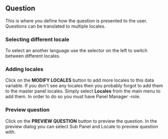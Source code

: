 ## Question

This is where you define how the question is presented to the user. Questions can be translated to multiple locales. 

### Selecting different locale
To select an another language use the selector on the left to switch between different locales.

### Adding locales
Click on the **MODIFY LOCALES** button to add more locales to this data variable. If you don't see any locales then you probably forgot to add them to the master panel locales. Simply select **Locales** from the main menu to add them. In order to do so you must have Panel Manager -role.

### Preview question
Click on the **PREVIEW QUESTION** button to preview the question. In the preview dialog you can select Sub Panel and Locale to preview question with.
